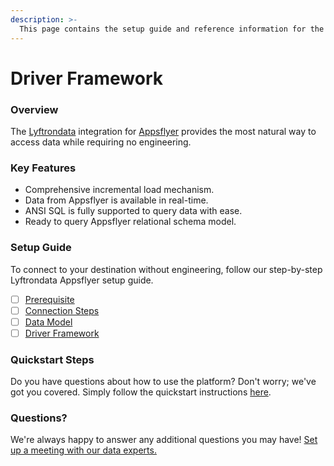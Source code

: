```yaml
---
description: >-
  This page contains the setup guide and reference information for the Appsflyer source connector.
---
```


# Driver Framework

### Overview

The [Lyftrondata](https://www.lyftrondata.com/) integration for [Appsflyer](https://www.lyftrondata.com/integration/marketing-analytics/appsflyer/) provides the most natural way to access data while requiring no engineering.

### Key Features

* Comprehensive incremental load mechanism.
* Data from Appsflyer is available in real-time.&#x20;
* ANSI SQL is fully supported to query data with ease.
* Ready to query Appsflyer relational schema model.

### Setup Guide

To connect to your destination without engineering, follow our step-by-step Lyftrondata Appsflyer setup guide.

* [ ] [Prerequisite](../prerequisite.md)
* [ ] [Connection Steps](../connection-steps.md)
* [ ] [Data Model](../data-model/erd.md)
* [ ] [Driver Framework](../driver-framework/)

### Quickstart Steps

Do you have questions about how to use the platform? Don't worry; we've got you covered. Simply follow the quickstart instructions [here](../driver-framework/README.md).

### Questions? <a href="#questions" id="questions"></a>

We're always happy to answer any additional questions you may have! [Set up a meeting with our data experts.](https://www.lyftrondata.com/book-a-meeting/)


